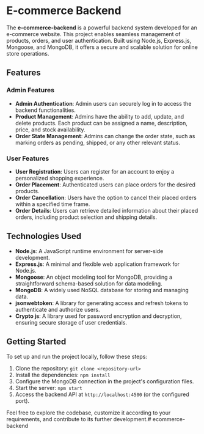 # E-commerce Backend

The **e-commerce-backend** is a powerful backend system developed for an e-commerce website. This project enables seamless management of products, orders, and user authentication. Built using Node.js, Express.js, Mongoose, and MongoDB, it offers a secure and scalable solution for online store operations.

## Features

### Admin Features

- **Admin Authentication**: Admin users can securely log in to access the backend functionalities.
- **Product Management**: Admins have the ability to add, update, and delete products. Each product can be assigned a name, description, price, and stock availability.
- **Order State Management**: Admins can change the order state, such as marking orders as pending, shipped, or any other relevant status.

### User Features

- **User Registration**: Users can register for an account to enjoy a personalized shopping experience.
- **Order Placement**: Authenticated users can place orders for the desired products.
- **Order Cancellation**: Users have the option to cancel their placed orders within a specified time frame.
- **Order Details**: Users can retrieve detailed information about their placed orders, including product selection and shipping details.

## Technologies Used

- **Node.js**: A JavaScript runtime environment for server-side development.
- **Express.js**: A minimal and flexible web application framework for Node.js.
- **Mongoose**: An object modeling tool for MongoDB, providing a straightforward schema-based solution for data modeling.
- **MongoDB**: A widely used NoSQL database for storing and managing data.
- **jsonwebtoken**: A library for generating access and refresh tokens to authenticate and authorize users.
- **Crypto js**: A library used for password encryption and decryption, ensuring secure storage of user credentials.

## Getting Started

To set up and run the project locally, follow these steps:

1. Clone the repository: `git clone <repository-url>`
2. Install the dependencies: `npm install`
3. Configure the MongoDB connection in the project's configuration files.
4. Start the server: `npm start`
5. Access the backend API at `http://localhost:4500` (or the configured port).

Feel free to explore the codebase, customize it according to your requirements, and contribute to its further development.# ecommerce-backend
